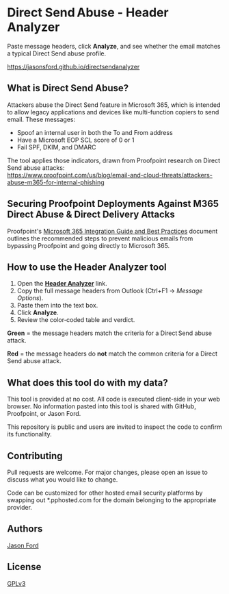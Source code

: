# Direct Send Abuse - Header Analyzer
Paste message headers, click **Analyze**, and see whether the email matches a typical Direct Send abuse profile.

https://jasonsford.github.io/directsendanalyzer

## What is Direct Send Abuse?
Attackers abuse the Direct Send feature in Microsoft 365, which is intended to allow legacy applications and devices like multi-function copiers to send email. These messages:

* Spoof an internal user in both the To and From address
* Have a Microsoft EOP SCL score of 0 or 1
* Fail SPF, DKIM, and DMARC

The tool applies those indicators, drawn from Proofpoint research on Direct Send abuse attacks:  
<https://www.proofpoint.com/us/blog/email-and-cloud-threats/attackers-abuse-m365-for-internal-phishing>

## Securing Proofpoint Deployments Against M365 Direct Abuse & Direct Delivery Attacks
Proofpoint's [Microsoft 365 Integration Guide and Best Practices](https://proofpoint.my.site.com/community/s/article/Best-Practices-Office-365-Inbound-and-Outbound-Mail-Integration) document outlines the recommended steps to prevent malicious emails from bypassing Proofpoint and going directly to Microsoft 365.

## How to use the Header Analyzer tool
1. Open the [**Header Analyzer**](https://jasonsford.github.io/directsendanalyzer/) link.  
2. Copy the full message headers from Outlook (Ctrl+F1 → *Message Options*).  
3. Paste them into the text box.
4. Click **Analyze**.  
5. Review the color‑coded table and verdict.

**Green** = the message headers match the criteria for a Direct Send abuse attack.

**Red** = the message headers do **not** match the common criteria for a Direct Send abuse attack.

## What does this tool do with my data?
This tool is provided at no cost. All code is executed client-side in your web browser. No information pasted into this tool is shared with GitHub, Proofpoint, or Jason Ford.

This repository is public and users are invited to inspect the code to confirm its functionality.

## Contributing
Pull requests are welcome. For major changes, please open an issue to discuss what you would like to change.

Code can be customized for other hosted email security platforms by swapping out *.pphosted.com for the domain belonging to the appropriate provider.

## Authors
[Jason Ford](http://jasonsford.com)

## License
[GPLv3](https://choosealicense.com/licenses/gpl-3.0/)
